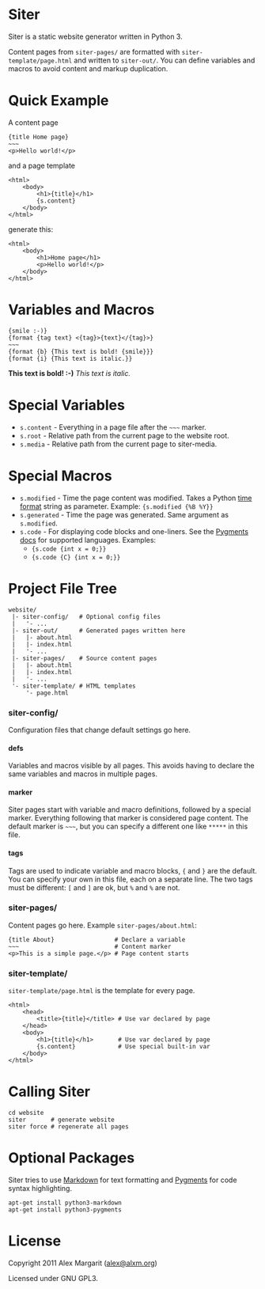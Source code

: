 # Siter

Siter is a static website generator written in Python 3.

Content pages from `siter-pages/` are formatted with `siter-template/page.html` and written to `siter-out/`. You can define variables and macros to avoid content and markup duplication.

# Quick Example

A content page

    {title Home page}
    ~~~
    <p>Hello world!</p>

and a page template

    <html>
        <body>
            <h1>{title}</h1>
            {s.content}
        </body>
    </html>

generate this:

    <html>
        <body>
            <h1>Home page</h1>
            <p>Hello world!</p>
        </body>
    </html>


# Variables and Macros

    {smile :-)}
    {format {tag text} <{tag}>{text}</{tag}>}
    ~~~
    {format {b} {This text is bold! {smile}}}
    {format {i} {This text is italic.}}

**This text is bold! :-)** *This text is italic.*

# Special Variables

* `s.content` - Everything in a page file after the `~~~` marker.
* `s.root` - Relative path from the current page to the website root.
* `s.media` - Relative path from the current page to siter-media.

# Special Macros

* `s.modified` - Time the page content was modified. Takes a Python [time format](http://strftime.org/) string as parameter. Example: `{s.modified {%B %Y}}`
* `s.generated` - Time the page was generated. Same argument as `s.modified`.
* `s.code` - For displaying code blocks and one-liners. See the [Pygments docs](http://pygments.org/docs/lexers/) for supported languages. Examples:
    * `{s.code {int x = 0;}}`
    * `{s.code {C} {int x = 0;}}`

# Project File Tree

    website/
     |- siter-config/   # Optional config files
     |   '- ...
     |- siter-out/      # Generated pages written here
     |   |- about.html
     |   |- index.html
     |   '- ...
     |- siter-pages/    # Source content pages
     |   |- about.html
     |   |- index.html
     |   '- ...
     '- siter-template/ # HTML templates
         '- page.html

### siter-config/

Configuration files that change default settings go here.

#### defs

Variables and macros visible by all pages. This avoids having to declare the same variables and macros in multiple pages.

#### marker

Siter pages start with variable and macro definitions, followed by a special marker. Everything following that marker is considered page content. The default marker is `~~~`, but you can specify a different one like `*****` in this file.

#### tags

Tags are used to indicate variable and macro blocks, `{` and `}` are the default. You can specify your own in this file, each on a separate line. The two tags must be different: `[` and `]` are ok, but `%` and `%` are not.

### siter-pages/

Content pages go here. Example `siter-pages/about.html`:

    {title About}                 # Declare a variable
    ~~~                           # Content marker
    <p>This is a simple page.</p> # Page content starts

### siter-template/

`siter-template/page.html` is the template for every page.

    <html>
        <head>
            <title>{title}</title> # Use var declared by page
        </head>
        <body>
            <h1>{title}</h1>       # Use var declared by page
            {s.content}            # Use special built-in var
        </body>
    </html>

# Calling Siter

    cd website
    siter       # generate website
    siter force # regenerate all pages

# Optional Packages

Siter tries to use [Markdown](https://pythonhosted.org/Markdown/) for text formatting and [Pygments](http://pygments.org/) for code syntax highlighting.

    apt-get install python3-markdown
    apt-get install python3-pygments

# License

Copyright 2011 Alex Margarit (alex@alxm.org)

Licensed under GNU GPL3.
